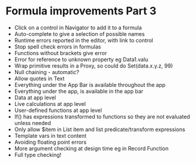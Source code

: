 Formula improvements Part 3
===========================

- Click on a control in Navigator to add it to a formula
- Auto-complete to give a selection of possible names
- Runtime errors reported in the editor, with link to control
- Stop spell check errors in formulas
- Functions without brackets give error
- Error for reference to unknown property eg Data1.valu
- Wrap primitive results in a Proxy, so could do Set(data.x.y.z, 99)
- Null chaining - automatic?
- Allow quotes in Text
- Everything under the App Bar is available throughout the app
- Everything under the app, is available in the app bar
- Data at app level
- Live calculations at app level
- User-defined functions at app level
- If() has expressions transformed to functions so they are not evaluated unless needed
- Only allow $item in List item and list predicate/transform expressions
- Template vars in text content
- Avoiding floating point errors
- More argument checking at design time eg in Record Function
- Full type checking!
